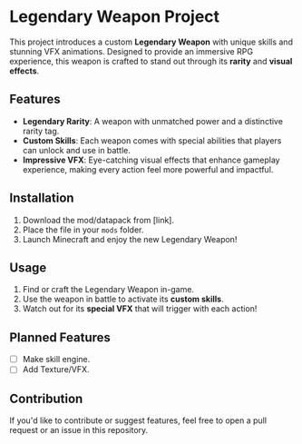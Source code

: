# Legendary Weapon Project

This project introduces a custom **Legendary Weapon** with unique skills and stunning VFX animations. Designed to provide an immersive RPG experience, this weapon is crafted to stand out through its **rarity** and **visual effects**.

## Features

- **Legendary Rarity**: A weapon with unmatched power and a distinctive rarity tag.
- **Custom Skills**: Each weapon comes with special abilities that players can unlock and use in battle.
- **Impressive VFX**: Eye-catching visual effects that enhance gameplay experience, making every action feel more powerful and impactful.
  
## Installation

1. Download the mod/datapack from [link].
2. Place the file in your `mods` folder.
3. Launch Minecraft and enjoy the new Legendary Weapon!

## Usage

1. Find or craft the Legendary Weapon in-game.
2. Use the weapon in battle to activate its **custom skills**.
3. Watch out for its **special VFX** that will trigger with each action!

## Planned Features

- [ ] Make skill engine.
- [ ] Add Texture/VFX.

## Contribution

If you'd like to contribute or suggest features, feel free to open a pull request or an issue in this repository.
